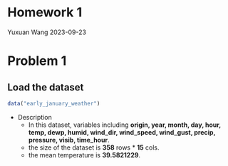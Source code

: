 Homework 1
================
Yuxuan Wang
2023-09-23

# Problem 1

## Load the dataset

``` r
data("early_january_weather")
```

- Description
  - In this dataset, variables including **origin, year, month, day,
    hour, temp, dewp, humid, wind_dir, wind_speed, wind_gust, precip,
    pressure, visib, time_hour**.
  - the size of the dataset is **358** rows \* **15** cols.
  - the mean temperature is **39.5821229**.
